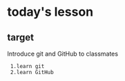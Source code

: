 # today's  lesson

## target
Introduce git and GitHub to classmates

     1.learn git 
     2.learn GitHub




